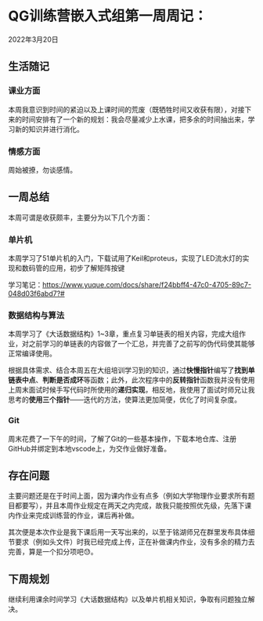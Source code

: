 # QG训练营嵌入式组第一周周记：

2022年3月20日

## 生活随记

### 课业方面

本周我意识到时间的紧迫以及上课时间的荒废（既牺牲时间又收获有限），对接下来的时间安排有了一个新的规划：我会尽量减少上水课，把多余的时间抽出来，学习新的知识并进行消化。

### 情感方面

周始被撩，勿谈感情。

## 一周总结

本周可谓是收获颇丰，主要分为以下几个方面：

### 单片机

本周学习了51单片机的入门，下载试用了Keil和proteus，实现了LED流水灯的实现和数码管的应用，初步了解矩阵按键

学习笔记：https://www.yuque.com/docs/share/f24bbff4-47c0-4705-89c7-048d03f6abd7?# 

### 数据结构与算法

本周学习了《大话数据结构》1~3章，重点复习单链表的相关内容，完成大组作业，对之前学习的单链表的内容做了一个汇总，并完善了之前写的伪代码使其能够正常编译使用。

根据具体需求、结合本周五在大组培训学习到的知识，通过**快慢指针**编写了**找到单链表中点**、**判断是否成环**等函数；此外，此次程序中的**反转指针**函数我并没有使用上周末面试时候手写代码时所使用的**递归实现**，相反地，我使用了面试时师兄让我思考的**使用三个指针**——迭代的方法，使算法更加简便，优化了时间复杂度。

### Git

周末花费了一下午的时间，了解了Git的一些基本操作，下载本地仓库、注册GitHub并绑定到本地vscode上，为交作业做好准备。

## 存在问题

主要问题还是在于时间上面，因为课内作业有点多（例如大学物理作业要求所有题目都要写），并且本周作业规定在两天之内完成，故我只能按照优先级，先落下课内作业来完成训练营的作业，课后再补做。

其次便是本次作业是我下课后用一天写出来的，以至于铭湖师兄在群里发布具体细节要求（例如头文件）时我已经完成上传，正在补做课内作业，没有多余的精力去完善，算是一个扣分项吧😓。

## 下周规划

继续利用课余时间学习《大话数据结构》以及单片机相关知识，争取有问题独立解决。
